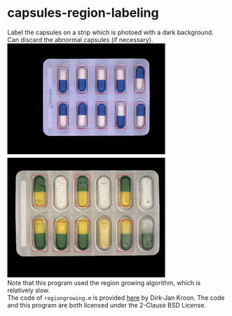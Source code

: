 # capsules-region-labeling
Label the capsules on a strip which is photoed with a dark background.<br>
Can discard the abnormal capsules (if necessary).<br>
![demo](/pic/demo/demo.jpg)<br>
Note that this program used the region growing algorithm, which is relatively slow.<br>
The code of `regiongrowing.m` is provided [here](https://cn.mathworks.com/matlabcentral/fileexchange/19084-region-growing) by Dirk-Jan Kroon. The code and this program are both licensed under the 2-Clause BSD License.<br>
